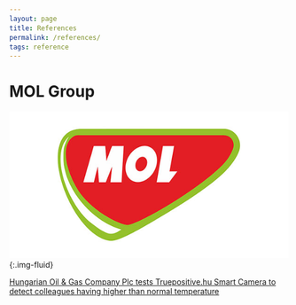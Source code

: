 ```yaml
---
layout: page
title: References
permalink: /references/
tags: reference
---
```


# MOL Group

![MOL Group](/assets/images/in-content/mol-logo.jpg){:.img-fluid}

[Hungarian Oil & Gas Company Plc tests Truepositive.hu Smart Camera to detect colleagues having higher than normal temperature](/references/mol)
